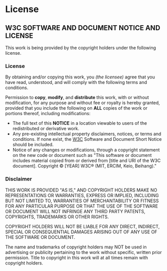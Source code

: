 # License

## W3C SOFTWARE AND DOCUMENT NOTICE AND LICENSE

This work is being provided by the copyright holders under the following license.

### License

By obtaining and/or copying this work, you _(the licensee)_ agree that you have read, understood, and will comply with the following terms and conditions.

Permission to **copy**, **modify**, and **distribute** this work, with or without modification, for any purpose and without fee or royalty is hereby granted, provided that you include the following on **ALL** copies of the work or portions thereof, including modifications:

- The full text of this **NOTICE** in a location viewable to users of the redistributed or derivative work.
- Any pre-existing intellectual property disclaimers, notices, or terms and conditions. If none exist, the [W3C](https://www.w3.org/) Software and Document Short Notice should be included.
- Notice of any changes or modifications, through a copyright statement on the new code or document such as "This software or document includes material copied from or derived from [title and URI of the W3C document]. Copyright © [YEAR] W3C® (MIT, ERCIM, Keio, Beihang)."

### Disclaimer

THIS WORK IS PROVIDED "AS IS," AND COPYRIGHT HOLDERS MAKE NO REPRESENTATIONS OR WARRANTIES, EXPRESS OR IMPLIED, INCLUDING BUT NOT LIMITED TO, WARRANTIES OF MERCHANTABILITY OR FITNESS FOR ANY PARTICULAR PURPOSE OR THAT THE USE OF THE SOFTWARE OR DOCUMENT WILL NOT INFRINGE ANY THIRD PARTY PATENTS, COPYRIGHTS, TRADEMARKS OR OTHER RIGHTS.

COPYRIGHT HOLDERS WILL NOT BE LIABLE FOR ANY DIRECT, INDIRECT, SPECIAL OR CONSEQUENTIAL DAMAGES ARISING OUT OF ANY USE OF THE SOFTWARE OR DOCUMENT.

The name and trademarks of copyright holders may NOT be used in advertising or publicity pertaining to the work without specific, written prior permission. Title to copyright in this work will at all times remain with copyright holders.